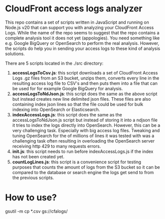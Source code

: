 # CloudFront access logs analyzer
This repo contains a set of scripts written in JavaScript and running on Node.js v20 that can support you with analyzing your CloudFront Access Logs. While the name of the repo seems to suggest that the repo contains a complete analysis tool it does not yet (appologies). You need something like e.g. Google BigQuery or OpenSearch to perform the real analysis. However, the scripts do help you in sending your access logs to these kind of analysis solutions.

There are 5 scripts located in the ./src directory:
1. **accessLogsToCsv.js**: this script downloads a set of CloudFront Access Logs .gz files from an S3 bucket, unzips them, converts every line in the resulting access log file to CSV's and then puts them into a file that can be used for for example Google BigQuery for analysis.
2. **accessLogsToNdJson.js**: this script does the same as the above script but instead creates new line delimited json files. These files are also containing index json lines so that the file could be used for bulk indexing into OpenSearch or Elasticsearch.
3. **indexAccessLogs.js**: this script does the same as the accessLogsToNdJson.js script but instead of storing it into a ndjson file it tries to index the logs directly into OpenSearch. However, this can be a very challenging task. Especially with big access log files. Tweaking and tuning OpenSearch for the of millions of lines it was tested with was a challenging task often resulting in overloading the OpenSearch server receiving http 429 to many requests errors.
4. **init.js**: this script needs to run before indexAccessLogs.js if the index has not been created yet.
5. **countLogLines.js**: this script is a convenience script for testing purposes that counts the amount of logs from the S3 bucket so it can be compared to the database or search engine the logs get send to from the previous scripts.

# How to use?
gsutil -m cp *.csv gs://cfalogs/

